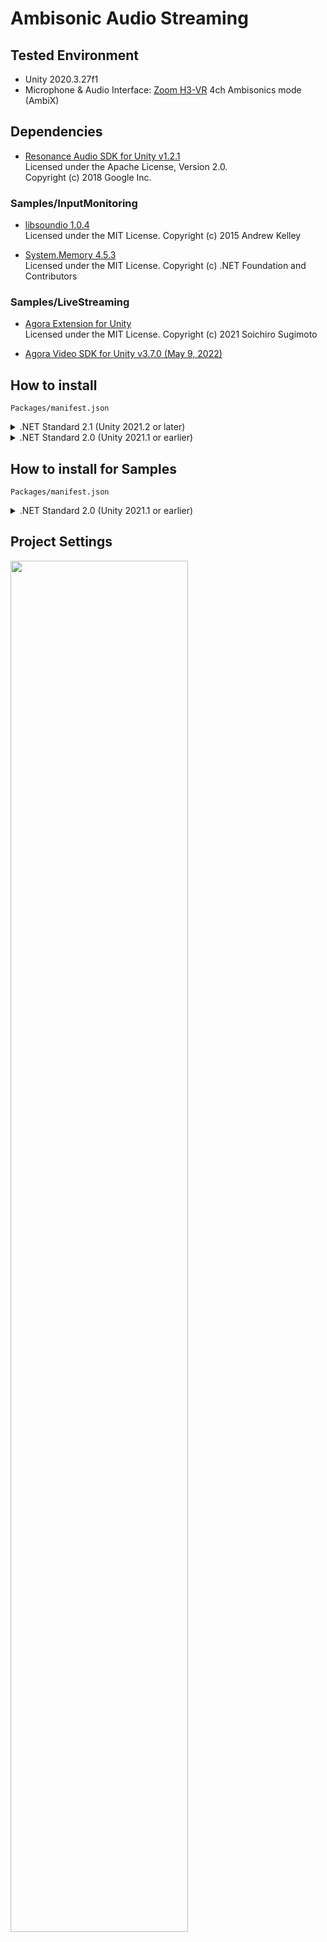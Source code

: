 # Ambisonic Audio Streaming

## Tested Environment
- Unity 2020.3.27f1
- Microphone & Audio Interface: [Zoom H3-VR](https://zoomcorp.com/ja/jp/handheld-recorders/handheld-recorders/h3-vr-360-audio-recorder/) 4ch Ambisonics mode (AmbiX)

## Dependencies
- [Resonance Audio SDK for Unity v1.2.1](https://github.com/resonance-audio/resonance-audio-unity-sdk/releases/tag/v1.2.1)  
  Licensed under the Apache License, Version 2.0.  
  Copyright (c) 2018 Google Inc.

### Samples/InputMonitoring
- [libsoundio 1.0.4](https://github.com/keijiro/jp.keijiro.libsoundio/tree/1.0.4)  
  Licensed under the MIT License. Copyright (c) 2015 Andrew Kelley

- [System.Memory 4.5.3](https://www.nuget.org/packages/System.Memory/4.5.3)  
  Licensed under the MIT License. Copyright (c) .NET Foundation and Contributors

### Samples/LiveStreaming
- [Agora Extension for Unity](https://github.com/sotanmochi/AgoraExtension-Unity)  
  Licensed under the MIT License. Copyright (c) 2021 Soichiro Sugimoto

- [Agora Video SDK for Unity v3.7.0 (May 9, 2022)](https://assetstore.unity.com/packages/tools/video/agora-video-sdk-for-unity-134502)

## How to install
`Packages/manifest.json`

<details>
<summary>.NET Standard 2.1 (Unity 2021.2 or later)</summary>
```
{
  "dependencies": {
    "jp.sotanmochi.ambisonicaudiostreaming": "https://github.com/sotanmochi/AmbisonicAudioStreaming.git?path=Packages/AmbisonicAudioStreaming",
    ...
  }
}
```
</details>

<details>
<summary>.NET Standard 2.0 (Unity 2021.1 or earlier)</summary>
```
{
  "dependencies": {
    "jp.sotanmochi.ambisonicaudiostreaming": "https://github.com/sotanmochi/AmbisonicAudioStreaming.git?path=Packages/AmbisonicAudioStreaming",
    "org.nuget.system.memory": "4.5.3",
    ...
  },
  "scopedRegistries": [
    {
      "name": "Unity NuGet",
      "url": "https://unitynuget-registry.azurewebsites.net",
      "scopes": [ "org.nuget" ]
    },
    ...
  ],
}
```
</details>

## How to install for Samples
`Packages/manifest.json`

<details>
<summary>.NET Standard 2.0 (Unity 2021.1 or earlier)</summary>
```
{
  "scopedRegistries": [
    {
      "name": "Unity NuGet",
      "url": "https://unitynuget-registry.azurewebsites.net",
      "scopes": [ "org.nuget" ]
    },
    {
      "name": "Keijiro",
      "url": "https://registry.npmjs.com",
      "scopes": [ "jp.keijiro" ]
    }
  ],
  "dependencies": {
    "jp.sotanmochi.ambisonicaudiostreaming": "https://github.com/sotanmochi/AmbisonicAudioStreaming.git?path=Packages/AmbisonicAudioStreaming",
    "jp.sotanmochi.agora-extension": "https://github.com/sotanmochi/AgoraExtension-Unity.git?path=AgoraExtension-Unity/Packages/AgoraExtension",
    "com.cysharp.unitask": "https://github.com/Cysharp/UniTask.git?path=src/UniTask/Assets/Plugins/UniTask#2.3.1",
    "org.nuget.system.memory": "4.5.3",
    "jp.keijiro.libsoundio": "1.0.4",
    ...
  }
}
```
</details>

## Project Settings

<image src="./Documentation~/ProjectSettings.png" width="75%">
